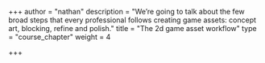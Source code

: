 +++
author = "nathan"
description = "We’re going to talk about the few broad steps that every professional follows creating game assets: concept art, blocking, refine and polish."
title = "The 2d game asset workflow"
type = "course_chapter"
weight = 4

+++
